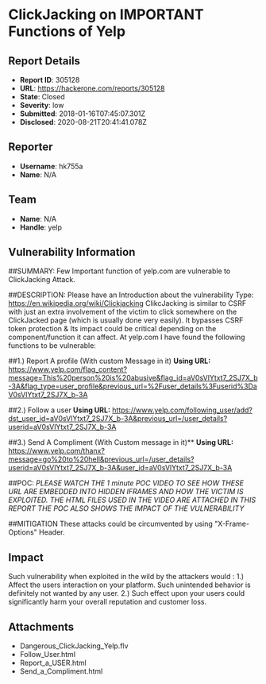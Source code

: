 # ClickJacking on IMPORTANT Functions of Yelp

## Report Details
- **Report ID**: 305128
- **URL**: https://hackerone.com/reports/305128
- **State**: Closed
- **Severity**: low
- **Submitted**: 2018-01-16T07:45:07.301Z
- **Disclosed**: 2020-08-21T20:41:41.078Z

## Reporter
- **Username**: hk755a
- **Name**: N/A

## Team
- **Name**: N/A
- **Handle**: yelp

## Vulnerability Information
##SUMMARY:
Few Important function of yelp.com are vulnerable to ClickJacking Attack.

##DESCRIPTION:
Please have an Introduction about the vulnerability Type: https://en.wikipedia.org/wiki/Clickjacking
ClikcJacking is similar to CSRF with just an extra involvement of the victim to click somewhere on the ClickJacked page (which is usually done very easily). 
It bypasses CSRF token protection & Its impact could be critical depending on the component/function it can affect. At yelp.com I have found the following functions to be vulnerable:

##1.) Report A profile  (With custom Message in it)
**Using URL:**
https://www.yelp.com/flag_content?message=This%20person%20is%20abusive&flag_id=aV0sVlYtxt7_2SJ7X_b-3A&flag_type=user_profile&previous_url=%2Fuser_details%3Fuserid%3DaV0sVlYtxt7_2SJ7X_b-3A

##2.) Follow a user
**Using URL:** 
https://www.yelp.com/following_user/add?dst_user_id=aV0sVlYtxt7_2SJ7X_b-3A&previous_url=/user_details?userid=aV0sVlYtxt7_2SJ7X_b-3A

##3.) Send A Compliment (With Custom message in it)**
**Using URL:**
https://www.yelp.com/thanx?message=go%20to%20hell&previous_url=/user_details?userid=aV0sVlYtxt7_2SJ7X_b-3A&user_id=aV0sVlYtxt7_2SJ7X_b-3A

##POC:
*PLEASE WATCH THE 1 minute POC VIDEO TO SEE HOW THESE URL ARE EMBEDDED INTO HIDDEN IFRAMES AND HOW THE VICTIM IS EXPLOITED. THE HTML FILES USED IN THE VIDEO ARE ATTACHED IN THIS REPORT*
*THE POC ALSO SHOWS THE IMPACT OF THE VULNERABILITY*

##MITIGATION
These attacks could be circumvented by using "X-Frame-Options" Header.

## Impact

Such vulnerability when exploited in the wild by the attackers would :
1.) Affect the users interaction on your platform. Such unintended behavior is definitely not wanted by any user.
2.) Such effect upon your users could significantly harm your overall reputation and customer loss.

## Attachments
- Dangerous_ClickJacking_Yelp.flv
- Follow_User.html
- Report_a_USER.html
- Send_a_Compliment.html
